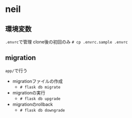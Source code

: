 # neil

## 環境変数
`.envrc`で管理
clone後の初回のみ
`# cp .envrc.sample .envrc`

## migration
`app/`で行う
- migrationファイルの作成
    - `# flask db migrate`
- migrationの実行
    - `# flask db upgrade`
- migrationのrollback
    - `# flask db downgrade`
